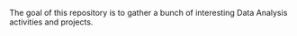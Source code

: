 The goal of this repository is to gather a bunch of interesting Data Analysis activities and projects.
